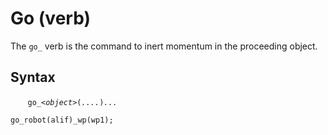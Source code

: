 # Go (verb)
The `go_` verb is the command to inert momentum in the proceeding object.

## Syntax

&nbsp;&nbsp;&nbsp;&nbsp;&nbsp;&nbsp; `go_`*`<object>`*`(`*`....`*`)`*`...`*

```diego
go_robot(alif)_wp(wp1);
```

